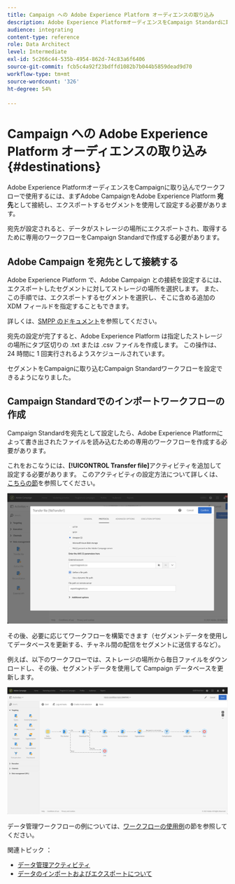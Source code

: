 ```yaml
---
title: Campaign への Adobe Experience Platform オーディエンスの取り込み
description: Adobe Experience PlatformオーディエンスをCampaign Standardに取り込む方法を説明します。
audience: integrating
content-type: reference
role: Data Architect
level: Intermediate
exl-id: 5c266c44-535b-4954-862d-74c83a6f6406
source-git-commit: fcb5c4a92f23bdffd1082b7b044b5859dead9d70
workflow-type: tm+mt
source-wordcount: '326'
ht-degree: 54%

---
```


# Campaign への Adobe Experience Platform オーディエンスの取り込み {#destinations}

Adobe Experience PlatformオーディエンスをCampaignに取り込んでワークフローで使用するには、まずAdobe CampaignをAdobe Experience Platform **宛先**&#x200B;として接続し、エクスポートするセグメントを使用して設定する必要があります。

宛先が設定されると、データがストレージの場所にエクスポートされ、取得するために専用のワークフローをCampaign Standardで作成する必要があります。

## Adobe Campaign を宛先として接続する

Adobe Experience Platform で、Adobe Campaign との接続を設定するには、エクスポートしたセグメントに対してストレージの場所を選択します。 また、この手順では、エクスポートするセグメントを選択し、そこに含める追加の XDM フィールドを指定することもできます。

詳しくは、[SMPP のドキュメント](https://experienceleague.adobe.com/docs/experience-platform/destinations/catalog/email-marketing/adobe-campaign.html?lang=ja)を参照してください。

宛先の設定が完了すると、Adobe Experience Platform は指定したストレージの場所にタブ区切りの .txt または .csv ファイルを作成します。 この操作は、24 時間に 1 回実行されるようスケジュールされています。

セグメントをCampaignに取り込むCampaign Standardワークフローを設定できるようになりました。

## Campaign Standardでのインポートワークフローの作成

Campaign Standardを宛先として設定したら、Adobe Experience Platformによって書き出されたファイルを読み込むための専用のワークフローを作成する必要があります。

これをおこなうには、**[!UICONTROL Transfer file]**&#x200B;アクティビティを追加して設定する必要があります。 このアクティビティの設定方法について詳しくは、 [こちらの節](../../automating/using/transfer-file.md)を参照してください。

![](assets/rtcdp-transfer-file.png)

その後、必要に応じてワークフローを構築できます（セグメントデータを使用してデータベースを更新する、チャネル間の配信をセグメントに送信するなど）。

例えば、以下のワークフローでは、ストレージの場所から毎日ファイルをダウンロードし、その後、セグメントデータを使用して Campaign データベースを更新します。

![](assets/rtcdp-workflow.png)

データ管理ワークフローの例については、[ワークフローの使用例](../../automating/using/about-workflow-use-cases.md#management)の節を参照してください。

関連トピック ： 

* [データ管理アクティビティ](../../automating/using/about-data-management-activities.md)
* [データのインポートおよびエクスポートについて](../../automating/using/about-data-import-and-export.md)
